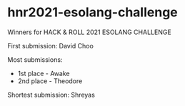 # hnr2021-esolang-challenge

Winners for HACK & ROLL 2021 ESOLANG CHALLENGE

First submission: David Choo

Most submissions: 
- 1st place - Awake
- 2nd place - Theodore

Shortest submission: Shreyas
